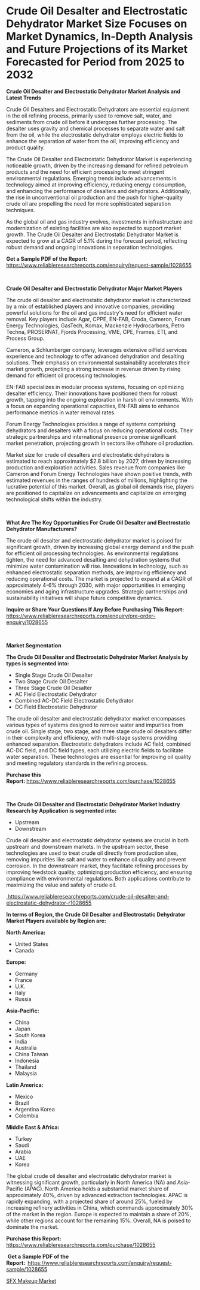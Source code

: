 <p><h1>Crude Oil Desalter and Electrostatic Dehydrator Market Size Focuses on Market Dynamics, In-Depth Analysis and Future Projections of its Market Forecasted for Period from 2025 to 2032</h1></p><p><strong>Crude Oil Desalter and Electrostatic Dehydrator Market Analysis and Latest Trends</strong></p>
<p><p>Crude Oil Desalters and Electrostatic Dehydrators are essential equipment in the oil refining process, primarily used to remove salt, water, and sediments from crude oil before it undergoes further processing. The desalter uses gravity and chemical processes to separate water and salt from the oil, while the electrostatic dehydrator employs electric fields to enhance the separation of water from the oil, improving efficiency and product quality.</p><p>The Crude Oil Desalter and Electrostatic Dehydrator Market is experiencing noticeable growth, driven by the increasing demand for refined petroleum products and the need for efficient processing to meet stringent environmental regulations. Emerging trends include advancements in technology aimed at improving efficiency, reducing energy consumption, and enhancing the performance of desalters and dehydrators. Additionally, the rise in unconventional oil production and the push for higher-quality crude oil are propelling the need for more sophisticated separation techniques.</p><p>As the global oil and gas industry evolves, investments in infrastructure and modernization of existing facilities are also expected to support market growth. The Crude Oil Desalter and Electrostatic Dehydrator Market is expected to grow at a CAGR of 5.1% during the forecast period, reflecting robust demand and ongoing innovations in separation technologies.</p></p>
<p><strong>Get a Sample PDF of the Report:&nbsp;</strong> <a href="https://www.reliableresearchreports.com/enquiry/request-sample/1028655?utm_campaign=3183&utm_medium=2&utm_source=Github&utm_content=ia&utm_term=21032025&utm_id=crude-oil-desalter-and-electrostatic-dehydrator">https://www.reliableresearchreports.com/enquiry/request-sample/1028655</a></p>
<p>&nbsp;</p>
<p><strong>Crude Oil Desalter and Electrostatic Dehydrator Major Market Players</strong></p>
<p><p>The crude oil desalter and electrostatic dehydrator market is characterized by a mix of established players and innovative companies, providing powerful solutions for the oil and gas industry's need for efficient water removal. Key players include Agar, CPPE, EN-FAB, Croda, Cameron, Forum Energy Technologies, GasTech, Komax, Mackenzie Hydrocarbons, Petro Techna, PROSERNAT, Fjords Processing, VME, CPE, Frames, ETI, and Process Group.</p><p>Cameron, a Schlumberger company, leverages extensive oilfield services experience and technology to offer advanced dehydration and desalting solutions. Their emphasis on environmental sustainability accelerates their market growth, projecting a strong increase in revenue driven by rising demand for efficient oil processing technologies.</p><p>EN-FAB specializes in modular process systems, focusing on optimizing desalter efficiency. Their innovations have positioned them for robust growth, tapping into the ongoing exploration in harsh oil environments. With a focus on expanding operational capacities, EN-FAB aims to enhance performance metrics in water removal rates.</p><p>Forum Energy Technologies provides a range of systems comprising dehydrators and desalters with a focus on reducing operational costs. Their strategic partnerships and international presence promise significant market penetration, projecting growth in sectors like offshore oil production.</p><p>Market size for crude oil desalters and electrostatic dehydrators is estimated to reach approximately $2.8 billion by 2027, driven by increasing production and exploration activities. Sales revenue from companies like Cameron and Forum Energy Technologies have shown positive trends, with estimated revenues in the ranges of hundreds of millions, highlighting the lucrative potential of this market. Overall, as global oil demands rise, players are positioned to capitalize on advancements and capitalize on emerging technological shifts within the industry.</p></p>
<p>&nbsp;</p>
<p><strong>What Are The Key Opportunities For Crude Oil Desalter and Electrostatic Dehydrator Manufacturers?</strong></p>
<p><p>The crude oil desalter and electrostatic dehydrator market is poised for significant growth, driven by increasing global energy demand and the push for efficient oil processing technologies. As environmental regulations tighten, the need for advanced desalting and dehydration systems that minimize water contamination will rise. Innovations in technology, such as enhanced electrostatic separation methods, are improving efficiency and reducing operational costs. The market is projected to expand at a CAGR of approximately 4-6% through 2030, with major opportunities in emerging economies and aging infrastructure upgrades. Strategic partnerships and sustainability initiatives will shape future competitive dynamics.</p></p>
<p><strong>Inquire or Share Your Questions If Any Before Purchasing This Report:</strong> <a href="https://www.reliableresearchreports.com/enquiry/pre-order-enquiry/1028655?utm_campaign=3183&utm_medium=2&utm_source=Github&utm_content=ia&utm_term=21032025&utm_id=crude-oil-desalter-and-electrostatic-dehydrator">https://www.reliableresearchreports.com/enquiry/pre-order-enquiry/1028655</a></p>
<p>&nbsp;</p>
<p><strong>Market Segmentation</strong></p>
<p><strong>The Crude Oil Desalter and Electrostatic Dehydrator Market Analysis by types is segmented into:</strong></p>
<p><ul><li>Single Stage Crude Oil Desalter</li><li>Two Stage Crude Oil Desalter</li><li>Three Stage Crude Oil Desalter</li><li>AC Field Electrostatic Dehydrator</li><li>Combined AC-DC Field Electrostatic Dehydrator</li><li>DC Field Electrostatic Dehydrator</li></ul></p>
<p><p>The crude oil desalter and electrostatic dehydrator market encompasses various types of systems designed to remove water and impurities from crude oil. Single stage, two stage, and three stage crude oil desalters differ in their complexity and efficiency, with multi-stage systems providing enhanced separation. Electrostatic dehydrators include AC field, combined AC-DC field, and DC field types, each utilizing electric fields to facilitate water separation. These technologies are essential for improving oil quality and meeting regulatory standards in the refining process.</p></p>
<p><strong>Purchase this Report:&nbsp;</strong><a href="https://www.reliableresearchreports.com/purchase/1028655?utm_campaign=3183&utm_medium=2&utm_source=Github&utm_content=ia&utm_term=21032025&utm_id=crude-oil-desalter-and-electrostatic-dehydrator">https://www.reliableresearchreports.com/purchase/1028655</a></p>
<p>&nbsp;</p>
<p><strong>The Crude Oil Desalter and Electrostatic Dehydrator Market Industry Research by Application is segmented into:</strong></p>
<p><ul><li>Upstream</li><li>Downstream</li></ul></p>
<p><p>Crude oil desalter and electrostatic dehydrator systems are crucial in both upstream and downstream markets. In the upstream sector, these technologies are used to treat crude oil directly from production sites, removing impurities like salt and water to enhance oil quality and prevent corrosion. In the downstream market, they facilitate refining processes by improving feedstock quality, optimizing production efficiency, and ensuring compliance with environmental regulations. Both applications contribute to maximizing the value and safety of crude oil.</p></p>
<p><a href="https://www.reliableresearchreports.com/crude-oil-desalter-and-electrostatic-dehydrator-r1028655?utm_campaign=3183&utm_medium=2&utm_source=Github&utm_content=ia&utm_term=21032025&utm_id=crude-oil-desalter-and-electrostatic-dehydrator">&nbsp;https://www.reliableresearchreports.com/crude-oil-desalter-and-electrostatic-dehydrator-r1028655</a></p>
<p><strong>In terms of Region, the Crude Oil Desalter and Electrostatic Dehydrator Market Players available by Region are:</strong></p>
<p>
    <p> <strong> North America: </strong>
        <ul>
            <li>United States</li>
            <li>Canada</li>
        </ul>
        </p> 
    <p> <strong> Europe: </strong>
        <ul>
            <li>Germany</li>
            <li>France</li>
            <li>U.K.</li>
            <li>Italy</li>
            <li>Russia</li>
        </ul>
        </p> 
    <p> <strong> Asia-Pacific: </strong>
        <ul>
            <li>China</li>
            <li>Japan</li>
            <li>South Korea</li>
            <li>India</li>
            <li>Australia</li>
            <li>China Taiwan</li>
            <li>Indonesia</li>
            <li>Thailand</li>
            <li>Malaysia</li>
        </ul>
        </p> 
    <p> <strong> Latin America: </strong>
        <ul>
            <li>Mexico</li>
            <li>Brazil</li>
            <li>Argentina Korea</li>
            <li>Colombia</li>
        </ul>
        </p> 
    <p> <strong> Middle East & Africa: </strong>
        <ul>
            <li>Turkey</li>
            <li>Saudi</li>
            <li>Arabia</li>
            <li>UAE</li>
            <li>Korea</li>
        </ul>
    </p>
    </p>
<p><p>The global crude oil desalter and electrostatic dehydrator market is witnessing significant growth, particularly in North America (NA) and Asia-Pacific (APAC). North America holds a substantial market share of approximately 40%, driven by advanced extraction technologies. APAC is rapidly expanding, with a projected share of around 25%, fueled by increasing refinery activities in China, which commands approximately 30% of the market in the region. Europe is expected to maintain a share of 20%, while other regions account for the remaining 15%. Overall, NA is poised to dominate the market.</p></p>
<p><strong>Purchase this Report: </strong><a href="https://www.reliableresearchreports.com/purchase/1028655?utm_campaign=3183&utm_medium=2&utm_source=Github&utm_content=ia&utm_term=21032025&utm_id=crude-oil-desalter-and-electrostatic-dehydrator">https://www.reliableresearchreports.com/purchase/1028655</a></p>
<p>&nbsp;<strong>Get a Sample PDF of the Report:&nbsp;&nbsp;</strong><a href="https://www.reliableresearchreports.com/enquiry/request-sample/1028655?utm_campaign=3183&utm_medium=2&utm_source=Github&utm_content=ia&utm_term=21032025&utm_id=crude-oil-desalter-and-electrostatic-dehydrator">https://www.reliableresearchreports.com/enquiry/request-sample/1028655</a></p>
<p><strong></strong></p>
<p><p><a href="https://github.com/PeterParrish5/Market-Research-Report-List-7/blob/main/sfx-makeup-market.md?utm_campaign=3183&utm_medium=2&utm_source=Github&utm_content=ia&utm_term=21032025&utm_id=crude-oil-desalter-and-electrostatic-dehydrator">SFX Makeup Market</a></p></p>